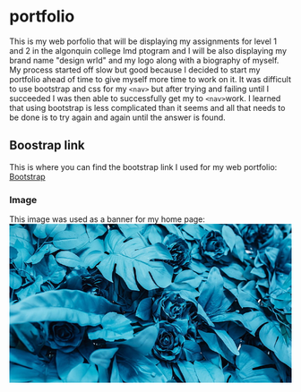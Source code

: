 # portfolio
This is my web porfolio that will be displaying my assignments for level 1 and 2 in the algonquin college Imd ptogram and I will be also displaying my brand name "design wrld" and my logo along with a biography of myself. My process started off slow but good because I decided to start my portfolio ahead of time to give myself more time to work on it. It was difficult to use bootstrap and css for my `<nav>` but after trying and failing until I succeeded I was then able to successfully get my to `<nav>`work. I learned that using bootstrap is less complicated than it seems and all that needs to be done is to try again and again until the answer is found.

## Boostrap link
This is where you can find the bootstrap link I used for my web portfolio:
[Bootstrap](https://getbootstrap.com/)

### Image 
This image was used as a banner for my home page:
![roses](images/blue-flowers-flower-roses-turquoise-wallpaper-preview.jpg)